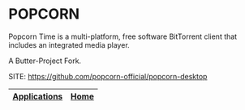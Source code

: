 # POPCORN

 Popcorn Time is a multi-platform, free software BitTorrent client that  includes an integrated media player.
 
 A Butter-Project Fork.

 SITE: https://github.com/popcorn-official/popcorn-desktop

 | [Applications](https://portable-linux-apps.github.io/apps.html) | [Home](https://portable-linux-apps.github.io)
 | --- | --- |
